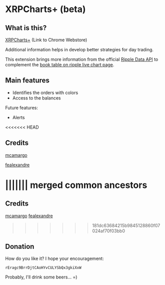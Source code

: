 # XRPCharts+ (beta)

## What is this?

[XRPCharts+](https://chrome.google.com/webstore/detail/xrpcharts-plus/) (Link to Chrome Webstore)

Additional information helps in develop better strategies for day trading.

This extension brings more information from the official [Ripple Data API](https://ripple.com/build/data-api-v2/) to complement the [book table on ripple live chart page](https://xrpcharts.ripple.com/#/markets/).

## Main features

+ Identifies the orders with colors
+ Access to the balances

Future features:
+ Alerts

<<<<<<< HEAD
## Credits

[mcamargo](https://github.com/mcamargo)

[fealexandre](https://github.com/fealexandre)

||||||| merged common ancestors
=======
## Credits

[mcamargo](https://github.com/mcamargo)
[fealexandre](https://github.com/fealexandre)

>>>>>>> 181dc63684215b9845128860f07024af70f03bb0
## Donation

How do you like it? I hope your encouragement:

`rEragc9BrrDjtCAoHYvCULYSbQx3gkiXxW`

Probably, I'll drink some beers... =)